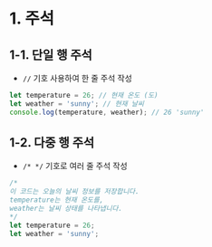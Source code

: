 # 1. 주석

## 1-1. 단일 행 주석

-   `//` 기호 사용하여 한 줄 주석 작성

```js
let temperature = 26; // 현재 온도 (도)
let weather = 'sunny'; // 현재 날씨
console.log(temperature, weather); // 26 'sunny'
```

## 1-2. 다중 행 주석

-   `/* */` 기호로 여러 줄 주석 작성

```js
/*
이 코드는 오늘의 날씨 정보를 저장합니다.
temperature는 현재 온도를,
weather는 날씨 상태를 나타냅니다.
*/
let temperature = 26;
let weather = 'sunny';
```
